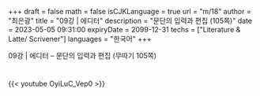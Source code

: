 +++
draft = false
math = false
isCJKLanguage = true
url = "m/18"
author = "최은광"
title = "09강 | 에디터"
description = "문단의 입력과 편집 (105쪽)"
date = 2023-05-05 09:31:00
expiryDate = 2099-12-31
techs = ["Literature & Latte/ Scrivener"]
languages = "한국어"
+++

09강 | 에디터 – 문단의 입력과 편집 (무따기 105쪽)

<!--more--> 

#

{{< youtube OyiLuC_Vep0 >}}

#